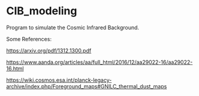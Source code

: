 # CIB_modeling
Program to simulate the Cosmic Infrared Background.


Some References:

https://arxiv.org/pdf/1312.1300.pdf

https://www.aanda.org/articles/aa/full_html/2016/12/aa29022-16/aa29022-16.html

https://wiki.cosmos.esa.int/planck-legacy-archive/index.php/Foreground_maps#GNILC_thermal_dust_maps
